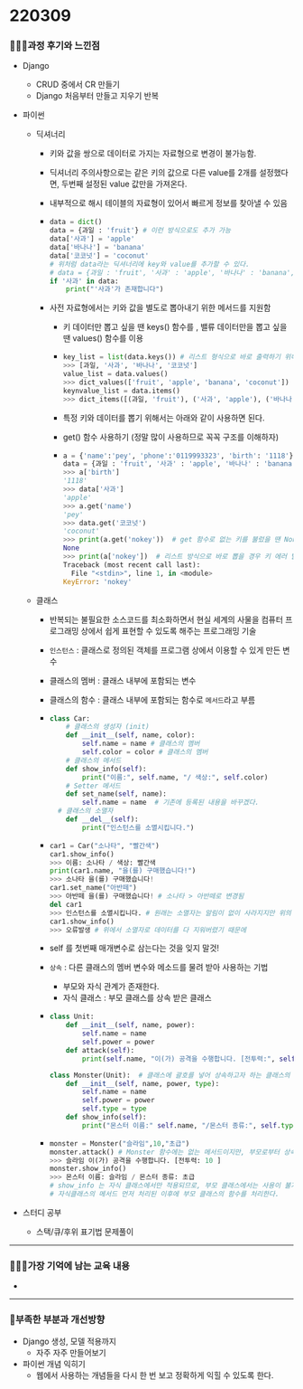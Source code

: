 # 220309

### 👨🏼‍🏫과정 후기와 느낀점

- Django 
  - CRUD 중에서 CR 만들기
  - Django 처음부터 만들고 지우기 반복
  
  
  
- 파이썬

  - 딕셔너리

    - 키와 값을 쌍으로 데이터로 가지는 자료형으로 변경이 불가능함.

    - 딕셔너리 주의사항으로는 같은 키의 값으로 다른 value를 2개를 설정했다면, 두번째 설정된 value 값만을 가져온다.

    - 내부적으로 해시 테이블의 자료형이 있어서 빠르게 정보를 찾아낼 수 있음

    - ```python
      data = dict()
      data = {과일 : 'fruit'} # 이런 방식으로도 추가 가능
      data['사과'] = 'apple'
      data['바나나'] = 'banana'
      data['코코넛'] = 'coconut'
      # 위처럼 data라는 딕셔너리에 key와 value를 추가할 수 있다.
      # data = {과일 : 'fruit', '사과' : 'apple', '바나나' : 'banana', '코코넛' : 'coconut'}
      if '사과' in data:
          print("'사과'가 존재합니다")
      ```

    - 사전 자료형에서는 키와 값을 별도로 뽑아내기 위한 메서드를 지원함

      - 키 데이터만 뽑고 싶을 땐 keys() 함수를 , 밸류 데이터만을 뽑고 싶을 땐 values() 함수를 이용

      - ```python
        key_list = list(data.keys()) # 리스트 형식으로 바로 출력하기 위해
        >>> [과일, '사과', '바나나', '코코넛']
        value_list = data.values()
        >>> dict_values(['fruit', 'apple', 'banana', 'coconut'])
        keynvalue_list = data.items()
        >>> dict_items([(과일, 'fruit'), ('사과', 'apple'), ('바나나','banana'), ('코코넛', 'coconut')])
        ```

      - 특정 키와 데이터를 뽑기 위해서는 아래와 같이 사용하면 된다.

      - get() 함수 사용하기 (정말 많이 사용하므로 꼭꼭 구조를 이해하자)

      - ````python
        a = {'name':'pey', 'phone':'0119993323', 'birth': '1118'}
        data = {과일 : 'fruit', '사과' : 'apple', '바나나' : 'banana', '코코넛' : 'coconut'}
        >>> a['birth']
        '1118'
        >>> data['사과']
        'apple'
        >>> a.get('name')
        'pey'
        >>> data.get('코코넛')
        'coconut'
        >>> print(a.get('nokey'))  # get 함수로 없는 키를 불렀을 땐 None 반환
        None
        >>> print(a['nokey'])  # 리스트 방식으로 바로 뽑을 경우 키 에러 발생
        Traceback (most recent call last):
          File "<stdin>", line 1, in <module>
        KeyError: 'nokey'
        ````

  - 클래스

    - 반복되는 불필요한 소스코드를  최소화하면서 현실 세계의 사물을 컴퓨터 프로그래밍 상에서 쉽게 표현할 수 있도록 해주는 프로그래밍 기술

    - `인스턴스` : 클래스로 정의된 객체를 프로그램 상에서 이용할 수 있게 만든 변수

    - 클래스의 멤버 : 클래스 내부에 포함되는 변수

    - 클래스의 함수 : 클래스 내부에 포함되는 함수로 `메서드`라고 부름

    - ```python
      class Car:
          # 클래스의 생성자 (init)
          def __init__(self, name, color):
              self.name = name # 클래스의 멤버
              self.color = color # 클래스의 멤버
          # 클래스의 메서드
          def show_info(self):
              print("이름:", self.name, "/ 색상:", self.color)
          # Setter 메서드
          def set_name(self, name):
              self.name = name  # 기존에 등록된 내용을 바꾸겠다.
      	# 클래스의 소멸자
          def __del__(self):
              print("인스턴스를 소멸시킵니다.")
      ```

    - ```python
      car1 = Car("소나타", "빨간색")
      car1.show_info()
      >>> 이름: 소나타 / 색상: 빨간색
      print(car1.name, "을(를) 구매했습니다!")
      >>> 소나타 을(를) 구매했습니다!
      car1.set_name("아반떼")
      >>> 아반떼 을(를) 구매했습니다! # 소나타 > 아반떼로 변경됨
      del car1
      >>> 인스턴스를 소멸시킵니다. # 원래는 소멸자는 알림이 없이 사라지지만 위의 코드에 제거 시 프린트가 작동되도록 하여서 내용이 출력됨
      car1.show_info()
      >>> 오류발생 # 위에서 소멸자로 데이터를 다 지워버렸기 때문에
      ```

    - self 를 첫번째 매개변수로 삼는다는 것을 잊지 말것!

    - `상속` : 다른 클래스의 멤버 변수와 메소드를 물려 받아 사용하는 기법

      - 부모와 자식 관계가 존재한다.
      - 자식 클래스 : 부모 클래스를 상속 받은 클래스

    - ```python
      class Unit:
          def __init__(self, name, power):
              self.name = name
              self.power = power
          def attack(self):
              print(self.name, "이(가) 공격을 수행합니다. [전투력:", self.power,"]")
      
      class Monster(Unit):  # 클래스에 괄호를 넣어 상속하고자 하는 클래스의 이름을 넣는다.
          def __init__(self, name, power, type):
              self.name = name
              self.power = power
              self.type = type
          def show_info(self):
              print("몬스터 이름:" self.name, "/몬스터 종류:", self.type)
      ```

    - ```python
      monster = Monster("슬라임",10,"초급")
      monster.attack() # Monster 함수에는 없는 메서드이지만, 부모로부터 상속받아 사용되므로 출력이 된다. 
      >>> 슬라임 이(가) 공격을 수행합니다. [전투력: 10 ]
      monster.show_info()
      >>> 몬스터 이름: 슬라임 / 몬스터 종류: 초급
      # show_info 는 자식 클래스에서만 적용되므로, 부모 클래스에서는 사용이 불가능하다.
      # 자식클래스의 메서드 먼저 처리된 이후에 부모 클래스의 함수를 처리한다.
      ```




- 스터디 공부
  - 스택/큐/후위 표기법 문제풀이

----

### 💁🏼‍♂️가장 기억에 남는 교육 내용

- 

---

### 💫부족한 부분과 개선방향

- Django 생성, 모델 적용까지
  - 자주 자주 만들어보기
- 파이썬 개념 익히기
  - 웹에서 사용하는 개념들을 다시 한 번 보고 정확하게 익힐 수 있도록 한다.
